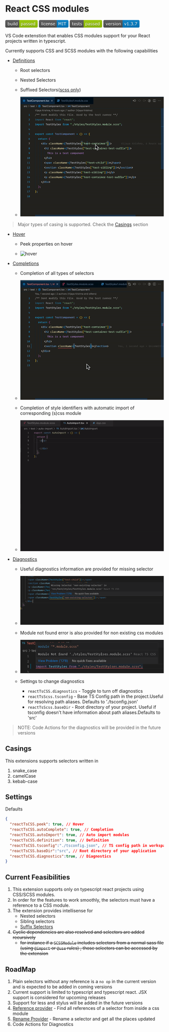 # React CSS modules

<img height="24"  src="images/build.png" /> <img src="images/license.png" height="24" /> <img src="images/tests.png" height="24" />
<img height="24" src="images/version.png" />

VS Code extenstion that enables  CSS modules support for your React projects written in typescript.

Currently supports CSS and SCSS modules with the following capabilities

- [Definitions](https://code.visualstudio.com/api/references/vscode-api#DefinitionProvider)

  - Root selectors
  - Nested Selectors
  - Suffixed Selectors([scss only](https://sass-lang.com/documentation/style-rules/parent-selector#adding-suffixes))
  
  - <img src='./assets/definitions.gif' alt="definitions" />
> Major  types of casing is supported. Check the [Casings](#casings) section
- [Hover](https://code.visualstudio.com/api/references/vscode-api#HoverProvider)

  - Peek properties on hover

  - <img src='./assets/hover.gif' alt="hover" />

- [Completions](https://code.visualstudio.com/api/references/vscode-api#HoverProvider)

  - Completion of all types of selectors
  
  - <img src='./assets/autocomplete.gif' alt="completions" />
  
  - Completion of style identifiers with automatic import of corresponding (s)css module

  - <img src='./assets/auto-import.gif' alt="auto-import-on-completions" />

- [Diagnostics](https://microsoft.github.io/language-server-protocol/specifications/lsp/3.17/specification/#diagnostic)
  - Useful diagnostics information are provided for missing selector
  - <img src="./assets/missing-selector.png" alt="missing-selector-warning" />
  
  - Module not found error is also provided for non existing css modules
  - <img src="./assets/missing-module.png" alt="missing-module" />
  - Settings to change diagnostics
    - `reactTsCSS.diagnostics` - Toggle to turn off diagnostics
    - `reactTsScss.tsconfig` - Base TS Config path in the project.Useful for resolving path aliases. Defaults to './tsconfig.json'
    - `reactTsScss.baseDir` - Root directory of your project. Useful if tsconfig doesn't have information about path aliases.Defaults to 'src'
> NOTE: Code Actions for the diagnostics will be provided in the future versions
## Casings 
This extensions supports selectors written in 
1. snake_case
2. camelCase 
3. kebab-case

## Settings

Defaults

```json
{
  "reactTsCSS.peek": true, // Hover
  "reactTsCSS.autoComplete": true, // Completion
  "reactTsCSS.autoImport": true, // Auto import modules
  "reactTsCSS.definition": true, // Definition
  "reactTsCSS.tsconfig":"./tsconfig.json", // TS config path in workspace
  "reactTsCSS.baseDir":"src", // Root directory of your application
  "reactTsCSS.diagnostics":true, // Diagnostics
}
```

## Current Feasibilities

1. This extension supports only on typescript react projects using CSS/SCSS modules.
2. In order for the features to work smoothly, the selectors must have a reference to a CSS module.
3. The extension provides intellisense  for
   - Nested selectors
   - Sibling selectors
   - [Suffix Selectors](https://sass-lang.com/documentation/style-rules/parent-selector#adding-suffixes)
4. ~~Cyclic dependencies are also resolved and selectors are added recursively~~
   - ~~for instance if a `SCSSModule` includes selectors from a normal sass file (using `@import` or `@use` rules) , those selectors can be accessed by the extension~~

## RoadMap

1. Plain selectors without any reference is a `no op` in the current version and is expected to be added in coming versions
2. Current support is limited to typescript and typescript react. JSX support is considered for upcoming releases
3. Support for less and stylus will be added in the future versions
4. [Reference provider](https://code.visualstudio.com/api/references/vscode-api#ReferenceProvider) - Find all references of a selector from inside a css module
5. [Rename Provider](https://code.visualstudio.com/api/references/vscode-api#RenameProvider) - Rename a selector and get all the places updated
6. Code Actions for Diagnostics
